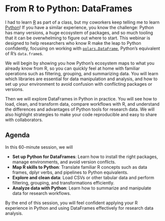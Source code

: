 # From R to Python: DataFrames

I had to learn [R](https://www.r-project.org/) as part of a class, but my
coworkers keep telling me to learn [Python](https://www.python.org/)! If you
have a similar experience, you know the challenge: Python has many versions, a
huge ecosystem of packages, and so much tooling that it can be overwhelming to
figure out where to start. This webinar is designed to help researchers who
know R make the leap to Python confidently, focusing on working with
[`polars.DataFrame`](https://www.pola.rs/), Python’s equivalent of R’s
`data.frame`s.

We will begin by showing you how Python’s ecosystem maps to what you already
know from R, so you can quickly feel at home with familiar operations such as
filtering, grouping, and summarizing data. You will learn which libraries are
essential for data manipulation and analysis, and how to set up your environment
to avoid confusion with conflicting packages or versions.

Then we will explore DataFrames in Python in practice. You will see how to
load, clean, and transform data, compare workflows with R, and understand the
differences and advantages of Python tools for research data. We will also
highlight strategies to make your code reproducible and easy to share with
collaborators.

## Agenda

In this 60-minute session, we will
- **Set up Python for DataFrames**: Learn how to install the right packages, manage environments, and avoid version conflicts.
- **Map R skills to Python**: Translate familiar R concepts such as data frames, dplyr verbs, and pipelines to Python equivalents.
- **Explore and clean data**: Load CSVs or other tabular data and perform filtering, grouping, and transformations efficiently.
- **Analyze data with Python**: Learn how to summarize and manipulate data for research workflows.

By the end of this session, you will feel confident applying your R experience in Python and using DataFrames effectively for research data analysis.

